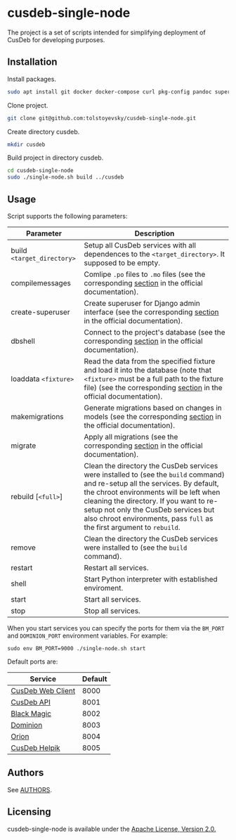 # cusdeb-single-node 

The project is a set of scripts intended for simplifying deployment of CusDeb for developing purposes.

## Installation

Install packages.
```bash
sudo apt install git docker docker-compose curl pkg-config pandoc supervisor python3-pip virtualenv postgresql postgresql-server-dev-all qemu-user-static whois -y
 ```

Clone project.
```bash
git clone git@github.com:tolstoyevsky/cusdeb-single-node.git
```

Create directory cusdeb.
 ```bash
mkdir cusdeb
```
Build project in directory cusdeb.
 ```bash
cd cusdeb-single-node
sudo ./single-node.sh build ../cusdeb
```

## Usage

Script supports the following parameters:

| Parameter    | Description |
|------------|---------|
| build `<target_directory>` | Setup all CusDeb services with all dependences to the `<target_directory>`. It supposed to be empty.
| compilemessages        | Comlipe `.po` files to `.mo` files (see the corresponding [section](https://docs.djangoproject.com/en/2.2/ref/django-admin/#compilemessages) in the official documentation).
| create-superuser       | Create superuser for Django admin interface (see the corresponding [section](https://docs.djangoproject.com/en/2.2/ref/django-admin/#createsuperuser) in the official documentation).
| dbshell                | Connect to the project's database (see the corresponding [section](https://docs.djangoproject.com/en/2.2/ref/django-admin/#dbshell) in the official documentation).
| loaddata `<fixture>`   | Read the data from the specified fixture and load it into the database (note that `<fixture>` must be a full path to the fixture file) (see the corresponding [section](https://docs.djangoproject.com/en/2.2/ref/django-admin/#loaddata) in the official documentation).
| makemigrations         | Generate migrations based on changes in models (see the corresponding [section](https://docs.djangoproject.com/en/2.2/ref/django-admin/#makemigrations) in the official documentation).
| migrate                | Apply all migrations (see the corresponding [section](https://docs.djangoproject.com/en/2.2/ref/django-admin/#migrate) in the official documentation).
| rebuild  [`<full>`]    | Clean the directory the CusDeb services were installed to (see the `build` command) and re-setup all the services. By default, the chroot environments will be left when cleaning the directory. If you want to re-setup not only the CusDeb services but also chroot environments, pass `full` as the first argument to `rebuild`.
| remove                 | Clean the directory the CusDeb services were installed to (see the `build` command).
| restart                | Restart all services.
| shell                  | Start Python interpreter with established enviroment.
| start                  | Start all services.
| stop                   | Stop all services.


When you start services you can specify the ports for them via the `BM_PORT` and `DOMINION_PORT` environment variables. For example:
```
sudo env BM_PORT=9000 ./single-node.sh start
``` 
Default ports are:

| Service                                                                | Default |
|------------------------------------------------------------------------|---------|
| [CusDeb Web Client](https://github.com/tolstoyevsky/cusdeb-web-client) | 8000    |
| [CusDeb API](https://github.com/tolstoyevsky/cusdeb-api)               | 8001    |
| [Black Magic](https://github.com/tolstoyevsky/blackmagic)              | 8002    |
| [Dominion](https://github.com/tolstoyevsky/dominion)                   | 8003    |
| [Orion](https://github.com/tolstoyevsky/orion)                         | 8004    |
| [CusDeb Helpik](https://github.com/tolstoyevsky/cusdeb-helpik)         | 8005    |

## Authors

See [AUTHORS](https://github.com/tolstoyevsky/cusdeb-single-node/blob/master/AUTHORS.md).
    
## Licensing

cusdeb-single-node is available under the [Apache License, Version 2.0.](https://github.com/tolstoyevsky/cusdeb-single-node/blob/master/LICENSE)


